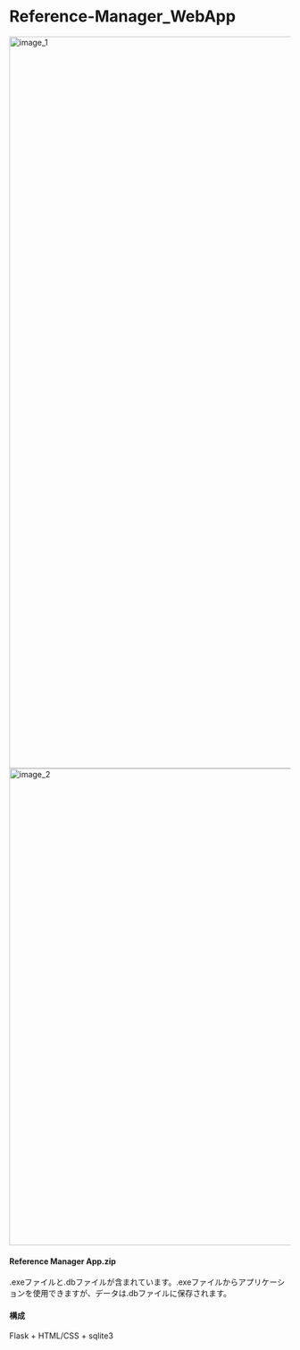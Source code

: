 # Reference-Manager_WebApp

<img width="2473" height="1309" alt="image_1" src="https://github.com/user-attachments/assets/9860dfbf-a8bd-460b-8ca8-98688e019b01" />
<img width="2485" height="853" alt="image_2" src="https://github.com/user-attachments/assets/20e02a4c-679c-4494-929e-76e6293c95f7" />

#### Reference Manager App.zip
.exeファイルと.dbファイルが含まれています。.exeファイルからアプリケーションを使用できますが、データは.dbファイルに保存されます。

#### 構成
Flask + HTML/CSS + sqlite3
